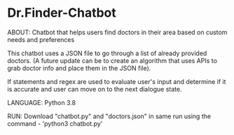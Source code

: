 # Dr.Finder-Chatbot

ABOUT:
Chatbot that helps users find doctors in their area based on custom needs and preferences

This chatbot uses a JSON file to go through a list of already provided doctors. (A future update can be to create an algorithm that uses APIs to grab doctor info and place them in the JSON file). 

If statements and regex are used to evaluate user's input and determine if it is accurate and user can move on to the next dialogue state. 

LANGUAGE:
Python 3.8

RUN: 
Download "chatbot.py" and "doctors.json" in same run using the command - 'python3 chatbot.py'
